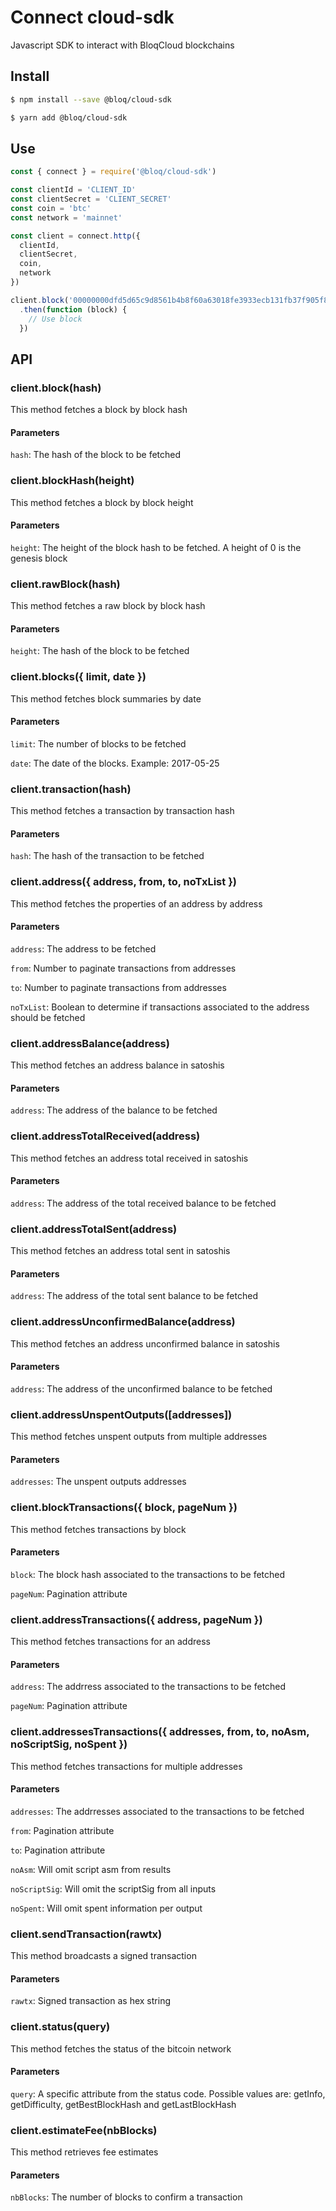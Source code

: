 # Connect cloud-sdk
Javascript SDK to interact with BloqCloud blockchains

## Install

```bash
$ npm install --save @bloq/cloud-sdk
```

```bash
$ yarn add @bloq/cloud-sdk
```

## Use

```javascript
const { connect } = require('@bloq/cloud-sdk')

const clientId = 'CLIENT_ID'
const clientSecret = 'CLIENT_SECRET'
const coin = 'btc'
const network = 'mainnet'

const client = connect.http({
  clientId,
  clientSecret,
  coin,
  network
})

client.block('00000000dfd5d65c9d8561b4b8f60a63018fe3933ecb131fb37f905f87da951a')
  .then(function (block) {
    // Use block
  })

```

## API

### client.block(hash)
This method fetches a block by block hash

#### Parameters
`hash`: The hash of the block to be fetched


### client.blockHash(height)
This method fetches a block by block height

#### Parameters
`height`: The height of the block hash to be fetched. A height of 0 is the genesis block


### client.rawBlock(hash)
This method fetches a raw block by block hash

#### Parameters
`height`: The hash of the block to be fetched


### client.blocks({ limit, date })
This method fetches block summaries by date

#### Parameters
`limit`: The number of blocks to be fetched

`date`: The date of the blocks. Example: 2017-05-25


### client.transaction(hash)
This method fetches a transaction by transaction hash

#### Parameters
`hash`: The hash of the transaction to be fetched


### client.address({ address, from, to, noTxList })
This method fetches the properties of an address by address

#### Parameters
`address`: The address to be fetched

`from`: Number to paginate transactions from addresses

`to`: Number to paginate transactions from addresses

`noTxList`: Boolean to determine if transactions associated to the address should be fetched


### client.addressBalance(address)
This method fetches an address balance in satoshis

#### Parameters
`address`: The address of the balance to be fetched


### client.addressTotalReceived(address)
This method fetches an address total received in satoshis

#### Parameters
`address`: The address of the total received balance to be fetched


### client.addressTotalSent(address)
This method fetches an address total sent in satoshis

#### Parameters
`address`: The address of the total sent balance to be fetched


### client.addressUnconfirmedBalance(address)
This method fetches an address unconfirmed balance in satoshis

#### Parameters
`address`: The address of the unconfirmed balance to be fetched


### client.addressUnspentOutputs([addresses])
This method fetches unspent outputs from multiple addresses

#### Parameters
`addresses`: The unspent outputs addresses


### client.blockTransactions({ block, pageNum })
This method fetches transactions by block

#### Parameters
`block`: The block hash associated to the transactions to be fetched

`pageNum`: Pagination attribute


### client.addressTransactions({ address, pageNum })
This method fetches transactions for an address

#### Parameters
`address`: The addrress associated to the transactions to be fetched

`pageNum`: Pagination attribute


### client.addressesTransactions({ addresses, from, to, noAsm, noScriptSig, noSpent })
This method fetches transactions for multiple addresses

#### Parameters
`addresses`: The addrresses associated to the transactions to be fetched

`from`: Pagination attribute

`to`: Pagination attribute

`noAsm`: Will omit script asm from results

`noScriptSig`: Will omit the scriptSig from all inputs

`noSpent`: Will omit spent information per output


### client.sendTransaction(rawtx)
This method broadcasts a signed transaction
#### Parameters
`rawtx`: Signed transaction as hex string


### client.status(query)
This method fetches the status of the bitcoin network
#### Parameters
`query`: A specific attribute from the status code. Possible values are: getInfo, getDifficulty, getBestBlockHash and getLastBlockHash

### client.estimateFee(nbBlocks)
This method retrieves fee estimates

#### Parameters
`nbBlocks`: The number of blocks to confirm a transaction
